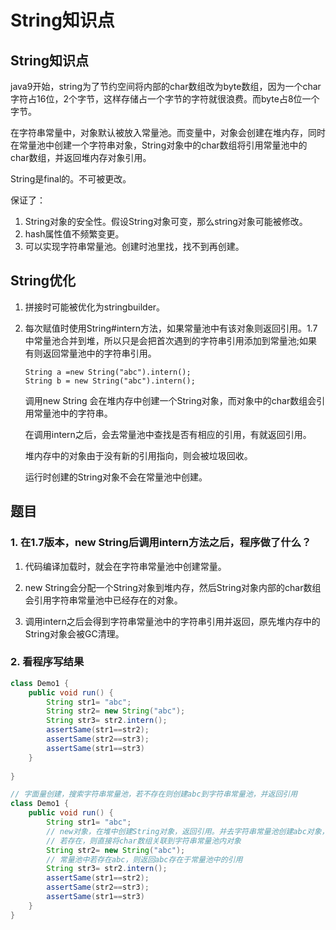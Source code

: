 # String知识点



## String知识点

java9开始，string为了节约空间将内部的char数组改为byte数组，因为一个char字符占16位，2个字节，这样存储占一个字节的字符就很浪费。而byte占8位一个字节。

在字符串常量中，对象默认被放入常量池。而变量中，对象会创建在堆内存，同时在常量池中创建一个字符串对象，String对象中的char数组将引用常量池中的char数组，并返回堆内存对象引用。



String是final的。不可被更改。

保证了：

1. String对象的安全性。假设String对象可变，那么string对象可能被修改。
2. hash属性值不频繁变更。
3. 可以实现字符串常量池。创建时池里找，找不到再创建。

## String优化

1. 拼接时可能被优化为stringbuilder。

2. 每次赋值时使用String#intern方法，如果常量池中有该对象则返回引用。1.7中常量池合并到堆，所以只是会把首次遇到的字符串引用添加到常量池;如果有则返回常量池中的字符串引用。

   ```
   String a =new String("abc").intern();
   String b = new String("abc").intern();
   ```

   调用new String 会在堆内存中创建一个String对象，而对象中的char数组会引用常量池中的字符串。

   在调用intern之后，会去常量池中查找是否有相应的引用，有就返回引用。

   堆内存中的对象由于没有新的引用指向，则会被垃圾回收。

   运行时创建的String对象不会在常量池中创建。

## 题目

### 1. 在1.7版本，new String后调用intern方法之后，程序做了什么？

1. 代码编译加载时，就会在字符串常量池中创建常量。

2. new String会分配一个String对象到堆内存，然后String对象内部的char数组会引用字符串常量池中已经存在的对象。

3. 调用intern之后会得到字符串常量池中的字符串引用并返回，原先堆内存中的String对象会被GC清理。

### 2. 看程序写结果

```java
class Demo1 {
    public void run() {
        String str1= "abc";
        String str2= new String("abc");
        String str3= str2.intern();
        assertSame(str1==str2);
        assertSame(str2==str3);
        assertSame(str1==str3)
    }
    
}

```

```java
// 字面量创建，搜索字符串常量池，若不存在则创建abc到字符串常量池，并返回引用
class Demo1 {
    public void run() {
        String str1= "abc";
        // new对象，在堆中创建String对象，返回引用。并去字符串常量池创建abc对象，
        // 若存在，则直接将char数组关联到字符串常量池内对象
        String str2= new String("abc");
        // 常量池中若存在abc，则返回abc存在于常量池中的引用
        String str3= str2.intern();
        assertSame(str1==str2);
        assertSame(str2==str3);
        assertSame(str1==str3)
    }
}

```






